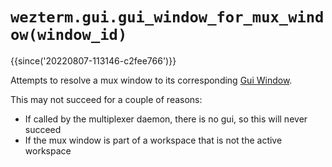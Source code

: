 # `wezterm.gui.gui_window_for_mux_window(window_id)`

{{since('20220807-113146-c2fee766')}}

Attempts to resolve a mux window to its corresponding [Gui Window](../window/index.md).

This may not succeed for a couple of reasons:

* If called by the multiplexer daemon, there is no gui, so this will never succeed
* If the mux window is part of a workspace that is not the active workspace
